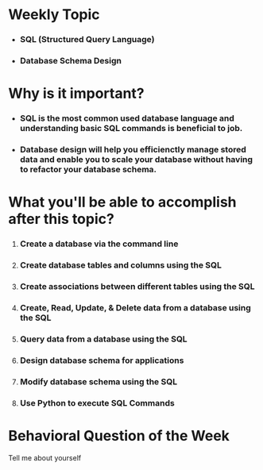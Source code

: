 # Weekly Topic
- ### SQL (Structured Query Language)
- ### Database Schema Design

# Why is it important?
- ### SQL is the most common used database language and understanding basic SQL commands is beneficial to job.
- ### Database design will help you efficienctly manage stored data and enable you to scale your database without having to refactor your database schema.

# What you'll be able to accomplish after this topic?
1. ### Create a database via the command line
2. ### Create database tables and columns using the SQL
3. ### Create associations between different tables using the SQL
4. ### Create, Read, Update, & Delete data from a database using the SQL
5. ### Query data from a database using the SQL
6. ### Design database schema for applications
7. ### Modify database schema using the SQL
8. ### Use Python to execute SQL Commands

# Behavioral Question of the Week

Tell me about yourself
